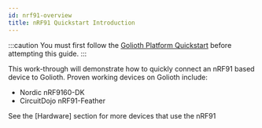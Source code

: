 ```yaml
---
id: nrf91-overview
title: nRF91 Quickstart Introduction
---
```


:::caution
You must first follow the [Golioth Platform Quickstart](/docs/guides/golioth-platform-getting-started/platform-overview) before attempting this guide.
:::

This work-through will demonstrate how to quickly connect an nRF91 based device to Golioth. Proven working devices on Golioth include:
* Nordic nRF9160-DK
* CircuitDojo nRF91-Feather

See the [Hardware] section for more devices that use the nRF91